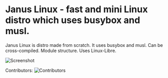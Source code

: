 # Janus Linux - fast and mini Linux distro which uses busybox and musl.
 Janus Linux is distro made from scratch. It uses busybox and musl. Can be cross-compiled. Module structure. Uses Linux-Libre.

![Screenshot](https://raw.githubusercontent.com/protonesso/janus/master/screenshot.png)

Contributors: ![Contributors](https://github.com/protonesso/janus/graphs/contributors)
